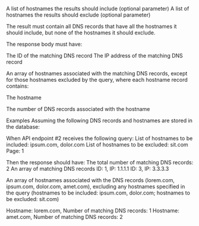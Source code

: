 A list of hostnames the results should include (optional parameter)
A list of hostnames the results should exclude (optional parameter)

The result must contain all DNS records that have all the hostnames it should include,
but none of the hostnames it should exclude.

The response body must have:

The ID of the matching DNS record
The IP address of the matching DNS record

An array of hostnames associated with the matching DNS records, except for those hostnames excluded by the query, where each hostname record contains:

The hostname

The number of DNS records associated with the hostname

Examples
Assuming the following DNS records and hostnames are stored in the database:

When API endpoint #2 receives the following query:
List of hostnames to be included: ipsum.com, dolor.com
List of hostnames to be excluded: sit.com
Page: 1

Then the response should have:
The total number of matching DNS records: 2
An array of matching DNS records
ID: 1, IP: 1.1.1.1
ID: 3, IP: 3.3.3.3

An array of hostnames associated with the DNS records (lorem.com, ipsum.com, dolor.com, amet.com), excluding any hostnames specified in the query (hostnames to be included: ipsum.com, dolor.com; hostnames to be excluded: sit.com)

Hostname: lorem.com, Number of matching DNS records: 1
Hostname: amet.com, Number of matching DNS records: 2
